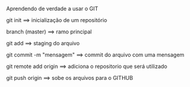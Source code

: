 Aprendendo de verdade a usar o GIT

git init ==> inicialização de um repositório 

branch (master) ==> ramo principal

git add ==> staging do arquivo 

git commit -m "mensagem" ==> commit do arquivo com uma mensagem

git remote add origin <link de origem> ==> adiciona o repositorio que será utilizado 

git push origin ==> sobe os arquivos para o GITHUB